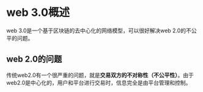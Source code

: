 # web 3.0概述

web 3.0是一个基于区块链的去中心化的网络模型，可以很好解决web 2.0的不公平的问题。

## web 2.0的问题

传统web2.0有一个很严重的问题，就是**交易双方的不对称性（不公平性）**。由于web2.0是中心化的，用户和平台进行交易时，信息完全是由平台管理和控制。